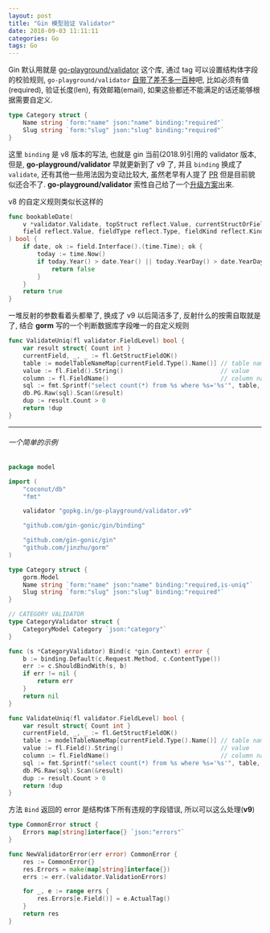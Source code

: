 ```yaml
---
layout: post
title: "Gin 模型验证 Validator"
date: 2018-09-03 11:11:11
categories: Go
tags: Go
---
```


<!--more-->

Gin 默认用就是 [go-playground/validator](https://github.com/go-playground/validator) 这个库, 通过 tag 可以设置结构体字段的校验规则, `go-playground/validator` [自带了差不多一百种](https://github.com/go-playground/validator/blob/v9/baked_in.go)吧, 比如必须有值(required), 验证长度(len), 有效邮箱(email), 如果这些都还不能满足的话还能够根据需要自定义.

```go
type Category struct {
	Name string `form:"name" json:"name" binding:"required"`
	Slug string `form:"slug" json:"slug" binding:"required"`
}
```

这里 `binding` 是 v8 版本的写法, 也就是 gin 当前(2018.9)引用的 validator 版本, 但是, **go-playground/validator** 早就更新到了 v9 了, 并且 `binding` 换成了 `validate`, 还有其他一些用法因为变动比较大, 虽然老早有人提了 [PR](https://github.com/gin-gonic/gin/pull/1015) 但是目前貌似还合不了. **go-playground/validator** 索性自己给了一个[升级方案](https://github.com/go-playground/validator/tree/v9/_examples/gin-upgrading-overriding)出来.

v8 的自定义规则类似长这样的

```go
func bookableDate(
	v *validator.Validate, topStruct reflect.Value, currentStructOrField reflect.Value,
	field reflect.Value, fieldType reflect.Type, fieldKind reflect.Kind, param string,
) bool {
	if date, ok := field.Interface().(time.Time); ok {
		today := time.Now()
		if today.Year() > date.Year() || today.YearDay() > date.YearDay() {
			return false
		}
	}
	return true
}

```

一堆反射的参数看着头都晕了, 换成了 v9 以后简洁多了, 反射什么的按需自取就是了, 结合 **gorm** 写的一个判断数据库字段唯一的自定义规则

```go
func ValidateUniq(fl validator.FieldLevel) bool {
	var result struct{ Count int }
	currentField, _, _ := fl.GetStructFieldOK()
	table := modelTableNameMap[currentField.Type().Name()] // table name
	value := fl.Field().String()                           // value
	column := fl.FieldName()                               // column name
	sql := fmt.Sprintf("select count(*) from %s where %s='%s'", table, column, value)
	db.PG.Raw(sql).Scan(&result)
	dup := result.Count > 0
	return !dup
}
```


-----------------


###### 一个简单的示例

```go
package model

import (
	"coconut/db"
	"fmt"

	validator "gopkg.in/go-playground/validator.v9"

	"github.com/gin-gonic/gin/binding"

	"github.com/gin-gonic/gin"
	"github.com/jinzhu/gorm"
)

type Category struct {
	gorm.Model
	Name string `form:"name" json:"name" binding:"required,is-uniq"`
	Slug string `form:"slug" json:"slug" binding:"required"`
}

// CATEGORY VALIDATOR
type CategoryValidator struct {
	CategoryModel Category `json:"category"`
}

func (s *CategoryValidator) Bind(c *gin.Context) error {
	b := binding.Default(c.Request.Method, c.ContentType())
	err := c.ShouldBindWith(s, b)
	if err != nil {
		return err
	}
	return nil
}

func ValidateUniq(fl validator.FieldLevel) bool {
	var result struct{ Count int }
	currentField, _, _ := fl.GetStructFieldOK()
	table := modelTableNameMap[currentField.Type().Name()] // table name
	value := fl.Field().String()                           // value
	column := fl.FieldName()                               // column name
	sql := fmt.Sprintf("select count(*) from %s where %s='%s'", table, column, value)
	db.PG.Raw(sql).Scan(&result)
	dup := result.Count > 0
	return !dup
}
```

方法 `Bind` 返回的 error 是结构体下所有违规的字段错误, 所以可以这么处理(**v9**)

```go
type CommonError struct {
	Errors map[string]interface{} `json:"errors"`
}

func NewValidatorError(err error) CommonError {
	res := CommonError{}
	res.Errors = make(map[string]interface{})
	errs := err.(validator.ValidationErrors)

	for _, e := range errs {
		res.Errors[e.Field()] = e.ActualTag()
	}
	return res
}
```